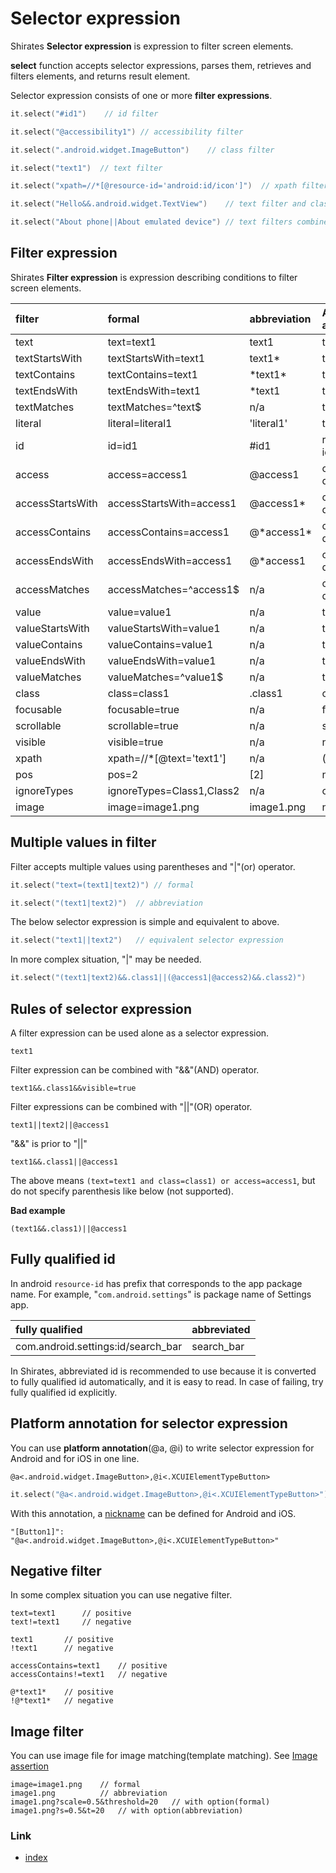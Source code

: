 # Selector expression

Shirates **Selector expression** is expression to filter screen elements.

**select** function accepts selector expressions, parses them, retrieves and filters elements, and returns result
element.

Selector expression consists of one or more **filter expressions**.

```kotlin
it.select("#id1")    // id filter

it.select("@accessibility1") // accessibility filter

it.select(".android.widget.ImageButton")    // class filter

it.select("text1")  // text filter

it.select("xpath=//*[@resource-id='android:id/icon']")  // xpath filter

it.select("Hello&&.android.widget.TextView")    // text filter and class filter combined with "&&"(and) operator

it.select("About phone||About emulated device") // text filters combined with "||"(or) operator
```

## Filter expression

Shirates **Filter expression** is expression describing conditions to filter screen elements.

| filter           | formal                    | abbreviation | Android attribute | iOS attribute |
|:-----------------|:--------------------------|:-------------|:------------------|:--------------|
| text             | text=text1                | text1        | text              | label         |
| textStartsWith   | textStartsWith=text1      | text1*       | text              | label         |
| textContains     | textContains=text1        | \*text1*     | text              | label         |
| textEndsWith     | textEndsWith=text1        | *text1       | text              | label         |
| textMatches      | textMatches=^text$        | n/a          | text              | label         |
| literal          | literal=literal1          | 'literal1'   | text              | label         |
| id               | id=id1                    | #id1         | resource-id       | name          |
| access           | access=access1            | @access1     | content-desc      | name          |
| accessStartsWith | accessStartsWith=access1  | @access1*    | content-desc      | name          |
| accessContains   | accessContains=access1    | @\*access1*  | content-desc      | name          |
| accessEndsWith   | accessEndsWith=access1    | @*access1    | content-desc      | name          |
| accessMatches    | accessMatches=^access1$   | n/a          | content-desc      | name          |
| value            | value=value1              | n/a          | text              | value         |
| valueStartsWith  | valueStartsWith=value1    | n/a          | text              | value         |
| valueContains    | valueContains=value1      | n/a          | text              | value         |
| valueEndsWith    | valueEndsWith=value1      | n/a          | text              | value         |
| valueMatches     | valueMatches=^value1$     | n/a          | text              | value         |
| class            | class=class1              | .class1      | class             | type          |
| focusable        | focusable=true            | n/a          | focusable         | n/a           |
| scrollable       | scrollable=true           | n/a          | scrollable        | n/a           |
| visible          | visible=true              | n/a          | n/a               | visible       |
| xpath            | xpath=//*[@text='text1']  | n/a          | (arbitrary)       | (arbitrary)   |
| pos              | pos=2                     | [2]          | n/a               | n/a           |
| ignoreTypes      | ignoreTypes=Class1,Class2 | n/a          | class             | type          |
| image            | image=image1.png          | image1.png   | n/a               | n/a           |

## Multiple values in filter

Filter accepts multiple values using parentheses and "|"(or) operator.

```kotlin
it.select("text=(text1|text2)") // formal

it.select("(text1|text2)")  // abbreviation
```

The below selector expression is simple and equivalent to above.

```kotlin
it.select("text1||text2")   // equivalent selector expression
```

In more complex situation, "|" may be needed.

```kotlin
it.select("(text1|text2)&&.class1||(@access1|@access2)&&.class2)")
```

## Rules of selector expression

A filter expression can be used alone as a selector expression.

```
text1
```

Filter expression can be combined with "&&"(AND) operator.

```
text1&&.class1&&visible=true
```

Filter expressions can be combined with "||"(OR) operator.

```
text1||text2||@access1
```

"&&" is prior to "||"

```
text1&&.class1||@access1
```

The above means `(text=text1 and class=class1) or access=access1`, but do not specify parenthesis like below (not
supported).

**Bad example**

```
(text1&&.class1)||@access1
```

## Fully qualified id

In android `resource-id` has prefix that corresponds to the app package name. For example, "`com.android.settings`" is
package name of Settings app.

| fully qualified                    | abbreviated |
|:-----------------------------------|:------------|
| com.android.settings:id/search_bar | search_bar  |

In Shirates, abbreviated id is recommended to use because it is converted to fully qualified id automatically, and it
is easy to read. In case of failing, try fully qualified id explicitly.

## Platform annotation for selector expression

You can use **platform annotation**(@a, @i) to write selector expression for Android and for iOS in one line.

```
@a<.android.widget.ImageButton>,@i<.XCUIElementTypeButton>
```

```kotlin
it.select("@a<.android.widget.ImageButton>,@i<.XCUIElementTypeButton>")
```

With this annotation, a [nickname](nickname/nickname.md) can be defined for Android and iOS.

```
"[Button1]": "@a<.android.widget.ImageButton>,@i<.XCUIElementTypeButton>"
```

## Negative filter

In some complex situation you can use negative filter.

```
text=text1      // positive
text!=text1     // negative

text1       // positive
!text1      // negative

accessContains=text1    // positive
accessContains!=text1   // negative

@*text1*    // positive
!@*text1*   // negative
```

## Image filter

You can use image file for image matching(template matching).
See [Image assertion](../function_property/asserting_image/image_assertion.md)

```
image=image1.png    // formal
image1.png          // abbreviation
image1.png?scale=0.5&threshold=20   // with option(formal)
image1.png?s=0.5&t=20   // with option(abbreviation)
```

### Link

- [index](../../index.md)
